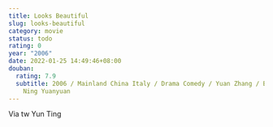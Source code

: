 ```yaml
---
title: Looks Beautiful
slug: looks-beautiful
category: movie
status: todo
rating: 0
year: "2006"
date: 2022-01-25 14:49:46+08:00
douban:
  rating: 7.9
  subtitle: 2006 / Mainland China Italy / Drama Comedy / Yuan Zhang / Bowe Dong
    Ning Yuanyuan
---
```


Via tw Yun Ting
